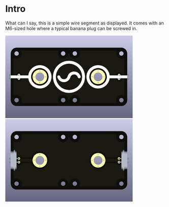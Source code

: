 # Intro  
What can I say, this is a simple wire segment as displayed. It comes with an M6-sized hole where a typical banana plug can be screwed in.

<img src="end-node-double_AC_TOP.png" alt="Circuit Diagram" width="400"> <img src="end-node-double_AC_BOTTOM.png" alt="Circuit Diagram" width="400">
